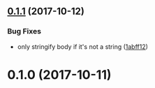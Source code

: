 <a name="0.1.1"></a>
## [0.1.1](https://github.com/cwhenderson20/hmac-scheme-plain/compare/v0.1.0...v0.1.1) (2017-10-12)


### Bug Fixes

* only stringify body if it's not a string ([1abff12](https://github.com/cwhenderson20/hmac-scheme-plain/commit/1abff12))



<a name="0.1.0"></a>
# 0.1.0 (2017-10-11)



